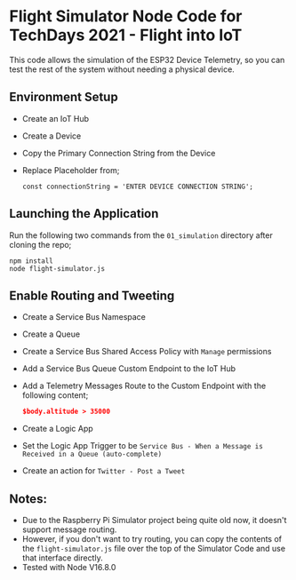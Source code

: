 # Flight Simulator Node Code for TechDays 2021 - Flight into IoT

This code allows the simulation of the ESP32 Device Telemetry, so you can test the rest of the system without needing a physical device.

## Environment Setup

- Create an IoT Hub
- Create a Device
- Copy the Primary Connection String from the Device
- Replace Placeholder from;

    `const connectionString = 'ENTER DEVICE CONNECTION STRING';`

## Launching the Application

Run the following two commands from the `01_simulation` directory after cloning the repo;

```
npm install
node flight-simulator.js
```

## Enable Routing and Tweeting

- Create a Service Bus Namespace
- Create a Queue
- Create a Service Bus Shared Access Policy with `Manage` permissions
- Add a Service Bus Queue Custom Endpoint to the IoT Hub
- Add a Telemetry Messages Route to the Custom Endpoint with the following content;

    ```JSON
    $body.altitude > 35000
    ```

- Create a Logic App
- Set the Logic App Trigger to be `Service Bus - When a Message is Received in a Queue (auto-complete)`
- Create an action for `Twitter - Post a Tweet`

## Notes: 

- Due to the Raspberry Pi Simulator project being quite old now, it doesn't support message routing.
- However, if you don't want to try routing, you can copy the contents of the `flight-simulator.js` file over the top of the Simulator Code and use that interface directly.
- Tested with Node V16.8.0